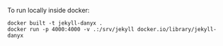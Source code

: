 To run locally inside docker:

```
docker built -t jekyll-danyx .
docker run -p 4000:4000 -v .:/srv/jekyll docker.io/library/jekyll-danyx
```